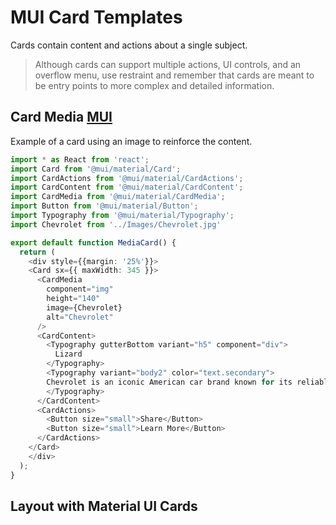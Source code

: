# MUI Card Templates
Cards contain content and actions about a single subject.

> Although cards can support multiple actions, UI controls, and an overflow menu,
> use restraint and remember that cards are meant to be entry points to more complex and detailed information.

## Card Media [MUI](https://mui.com/material-ui/react-card/)

Example of a card using an image to reinforce the content.
```typescript
import * as React from 'react';
import Card from '@mui/material/Card';
import CardActions from '@mui/material/CardActions';
import CardContent from '@mui/material/CardContent';
import CardMedia from '@mui/material/CardMedia';
import Button from '@mui/material/Button';
import Typography from '@mui/material/Typography';
import Chevrolet from '../Images/Chevrolet.jpg'

export default function MediaCard() {
  return (
    <div style={{margin: '25%'}}>
    <Card sx={{ maxWidth: 345 }}>
      <CardMedia
        component="img"
        height="140"
        image={Chevrolet}
        alt="Chevrolet"
      />
      <CardContent>
        <Typography gutterBottom variant="h5" component="div">
          Lizard
        </Typography>
        <Typography variant="body2" color="text.secondary">
        Chevrolet is an iconic American car brand known for its reliable, dependable, and affordable vehicles. Founded in 1911, Chevy has become one of the most recognizable car brands in the world.
        </Typography>
      </CardContent>
      <CardActions>
        <Button size="small">Share</Button>
        <Button size="small">Learn More</Button>
      </CardActions>
    </Card>
    </div>
  );
}
```





## Layout with Material UI Cards










